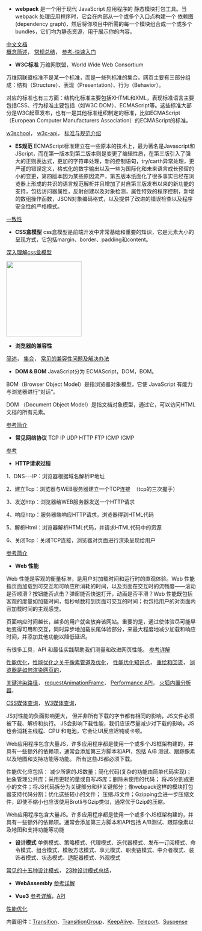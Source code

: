 - **webpack**
是一个用于现代 JavaScript 应用程序的 静态模块打包工具。当 webpack 处理应用程序时，它会在内部从一个或多个入口点构建一个 依赖图(dependency graph)，然后将你项目中所需的每一个模块组合成一个或多个 bundles，它们均为静态资源，用于展示你的内容。

 [中文文档](https://www.webpackjs.com/concepts/)  
 [概念简述](https://www.jianshu.com/p/0492df301dda)，
 [常规总结](https://zhuanlan.zhihu.com/p/443964387)，
 [参考-快速入门](https://www.cnblogs.com/wangyang0210/p/10371064.html) 
 

- **W3C标准** 万维网联盟，World Wide Web Consortium

 万维网联盟标准不是某一个标准，而是一些列标准的集合。网页主要有三部分组成：结构（Structure）、表现（Presentation）、行为（Behavior）。

 对应的标准也有三方面：结构化标准主要包括XHTML和XML，表现标准语言主要包括CSS、行为标准主要包括（如W3C DOM）、ECMAScript等。这些标准大部分是W3C起草发布，也有一是其他标准组织制定的标准，比如ECMAScript（European Computer Manufacturers Association）的ECMAScript的标准。

 [w3school](https://www.w3school.com.cn/)，
[w3c-api](https://github.com/w3c/w3c-api)，
[标准与规范介绍](https://javaforall.cn/192545.html)

- **ES规范**
ECMAScript标准建立在一些原本的技术上，最为著名是Javascript和JScript，而在第一版本到第二版本则是变更了编辑性质，在第三版引入了强大的正则表达式，更加的字符串处理，新的控制语句，try/carth异常处理，更严谨的错误定义，格式化的数字输出以及一些为国际化和未来语言成长预留的小的变更，第四版本因为某些原因流产，第五版本纸面化了很多事实已经在浏览器上形成的共识的语言规范解析并且增加了对自第三版发布以来的新功能的支持，包括访问器属性，反射创建以及对象检测，属性特效的程序控制，新增的数组操作函数，JSON对象编码格式，以及提供了改进的错误检查以及程序安全性的严格模式。

 [一致性](https://www.jianshu.com/p/05aabbee1795)
- **CSS盒模型**
css盒模型是前端开发中非常基础和重要的知识，它是元素大小的呈现方式，它包括margin、border、padding和content。

 [深入理解css盒模型](https://www.jianshu.com/p/0cce72d5387e)
 
 <img src="https://upload-images.jianshu.io/upload_images/4459456-bdbece667159c223.png?imageMogr2/auto-orient/strip|imageView2/2/w/326/format/webp" width="200" />
 
- **浏览器的兼容性**
 
 [简述](https://blog.51cto.com/u_15295057/3088204)，
 [集合](https://www.jianshu.com/p/95a4f7a9b391)，
 [常见的兼容性问题及解决办法](https://www.jianshu.com/p/f971aae86f4d)
 
- **DOM & BOM** JavaScript分为 ECMAScript，DOM，BOM。

 BOM（Browser Object Model）是指浏览器对象模型，它使 JavaScript 有能力与浏览器进行“对话”。

 DOM （Document Object Model）是指文档对象模型，通过它，可以访问HTML文档的所有元素。
 
 [参考简介](https://www.cnblogs.com/ryxiong-blog/articles/10826816.html)
- **常见网络协议** TCP IP UDP HTTP FTP ICMP IGMP 
 
 [参考](https://blog.51cto.com/u_15717393/5470938)
- **HTTP请求过程** 

 1、DNS---IP：浏览器根据域名解析IP地址

 2、建立Tcp：浏览器与WEB服务器建立一个TCP连接  （tcp的三次握手）

 3、发送http：浏览器给WEB服务器发送一个HTTP请求 

 4、响应http：服务器端响应HTTP请求，浏览器得到HTML代码 

 5、解析Html：浏览器解析HTML代码，并请求HTML代码中的资源

 6、关闭Tcp：关闭TCP连接，浏览器对页面进行渲染呈现给用户
 
 [参考简介](https://www.jianshu.com/p/9aeadb18b589)
- **Web 性能** 

 Web 性能是客观的衡量标准，是用户对加载时间和运行时的直观体验。Web 性能指页面加载到可交互和可响应所消耗的时间，以及页面在交互时的流畅度——滚动是否顺滑？按钮能否点击？弹窗能否快速打开，动画是否平滑？Web 性能既包括客观的度量如加载时间，每秒帧数和到页面可交互的时间；也包括用户的对页面内容加载时间的主观感觉。
 
 页面响应时间越长，越多的用户就会放弃该网站。重要的是，通过使体验尽可能早地变得可用和交互，同时异步地加载长尾体验部分，来最大程度地减少加载和响应时间，并添加其他功能以降低延迟。

 有很多工具，API 和最佳实践帮助我们测量和改进网页性能。
 [参考详解](https://developer.mozilla.org/zh-CN/docs/Web/Performance)

 [性能优化](https://www.cnblogs.com/liangyin/p/10875915.html)，[性能优化之关于像素管道及优化](https://www.cnblogs.com/liangyin/p/11270371.html)，
 [性能优化知识点](https://gitee.com/heboliufengjie/front-end-interview/blob/master/性能优化知识点.md)，
 [重绘和回流](https://github.com/Advanced-Frontend/Daily-Interview-Question/issues/24)，
 [浏览器是如何渲染网页的](https://zhuanlan.zhihu.com/p/25554352)，

 [关键渲染路径](https://developer.mozilla.org/zh-CN/docs/Web/Performance/Critical_rendering_path)，
 [requestAnimationFrame](https://blog.csdn.net/weixin_44730897/article/details/116532510)，
 [Performance API](https://developer.mozilla.org/zh-CN/docs/Web/API/Performance)，
 [火狐内置分析器](https://profiler.firefox.com/docs/#/./guide-getting-started)， 
 
 [CSS媒体查询](https://www.runoob.com/cssref/css3-pr-mediaquery.html)， [W3媒体查询](https://www.w3school.com.cn/css/css3_mediaqueries_ex.asp)，
 
 JS对性能的负面影响更大，
但并非所有下载的字节都有相同的影响，JS文件必须被下载、解析和执行。
JS会影响下载性能，我们应该尽量减少对下载的影响，JS也会消耗主线程、CPU 和电池，它会让UI反应迟钝或卡顿。

 Web应用程序包含大量JS，许多应用程序都是使用一个或多个JS框架构建的，并具有一些额外的依赖项，通常会添加第三方脚本和API，包括 A/B 测试、跟踪像素以及地图和支持功能等功能。
所有这些JS都必须下载。

 性能优化应包括：
 减少所需的JS数量；简化代码(复杂的功能由简单代码实现)；抽象管理公共库；采用更轻的量或自写JS库；删除未使用的代码；
将JS分割成更小的文件；将JS代码拆分为关键部分和非关键部分；像webpack这样的模块打包器支持代码分割；优化这些较小的文件；
压缩JS文件；Gzipping会进一步压缩文件，即使不缩小也应该使用Brotli与Gzip类似，通常优于Gzip的压缩。

 Web应用程序包含大量JS。许多应用程序都是使用一个或多个JS框架构建的，并具有一些额外的依赖项。通常会添加第三方脚本和API包括 A/B测试、跟踪像素以及地图和支持功能等功能

- **设计模式** 
 单例模式、策略模式、代理模式、迭代器模式、发布—订阅模式、命令模式、组合模式、模板方法模式、享元模式、职责链模式、中介者模式、装饰者模式、状态模式、适配器模式、外观模式
 
 [常见的十五种设计模式](https://www.cnblogs.com/imwtr/p/9451129.html)，
 [23种设计模式总结](https://blog.csdn.net/lgxzzz/article/details/124970034)， 
- **WebAssembly** 
 [参考详解](https://developer.mozilla.org/zh-CN/docs/WebAssembly)
 
- **Vue3** 
 [参考详解](https://cn.vuejs.org/)，[API](https://cn.vuejs.org/api/)
 
 [性能优化](https://cn.vuejs.org/guide/best-practices/performance.html)
 
 内置组件：[Transition](https://cn.vuejs.org/guide/built-ins/transition.html)、[TransitionGroup](https://cn.vuejs.org/guide/built-ins/transition-group.html)、[KeepAlive](https://cn.vuejs.org/guide/built-ins/keep-alive.html)、[Teleport](https://cn.vuejs.org/guide/built-ins/teleport.html)、[Suspense](https://cn.vuejs.org/guide/built-ins/suspense.html)

 